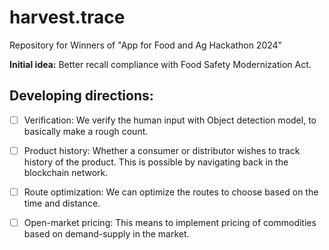 # harvest.trace

Repository for Winners of "App for Food and Ag Hackathon 2024"

**Initial idea:** Better recall compliance with Food Safety Modernization Act. 

## Developing directions:
 - [ ] Verification: We verify the human input with Object detection model, to basically make a rough count.
 - [ ] Product history: Whether a consumer or distributor wishes to track history of the product. This is possible by navigating back in the blockchain network.
 - [ ] Route optimization: We can optimize the routes to choose based on the time and distance.
 - [ ] Open-market pricing: This means to implement pricing of commodities based on demand-supply in the market.



